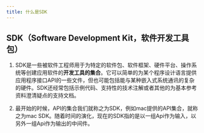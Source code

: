 ```yaml
---
title: 什么是SDK
---
```


## SDK（Software Development Kit，软件开发工具包）

1. SDK是一些被软件工程师用于为特定的软件包、软件框架、硬件平台、操作系统等创建应用软件的**开发工具的集合**。它可以简单的为某个程序设计语言提供应用程序接口API的一些文件，但也可能包括能与某种嵌入式系统通讯的复杂的硬件。SDK还经常包括示例代码、支持性的技术注解或者其他的为基本参考资料澄清疑点的支持文档。

2. 最开始的时候，API的集合我们就称之为SDK，例如mac提供的API集合，就称之为mac SDK。随着时间的演化，现在的SDK指的是以一组Api作为输入，以另外一组Api作为输出的中间件。

   